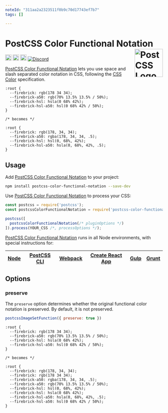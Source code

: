 ```yaml
---
noteId: "311aa2a2323511f0b9c70d17743ef7b7"
tags: []

---
```


# PostCSS Color Functional Notation [<img src="https://postcss.github.io/postcss/logo.svg" alt="PostCSS Logo" width="90" height="90" align="right">][postcss]

[<img alt="NPM Version" src="https://img.shields.io/npm/v/postcss-color-functional-notation.svg" height="20">][npm-url]
[<img alt="CSS Standard Status" src="https://cssdb.org/images/badges/lab-function.svg" height="20">][css-url]
[<img alt="Build Status" src="https://github.com/csstools/postcss-plugins/workflows/test/badge.svg" height="20">][cli-url]
[<img alt="Discord" src="https://shields.io/badge/Discord-5865F2?logo=discord&logoColor=white">][discord]

[PostCSS Color Functional Notation] lets you use space and slash separated
color notation in CSS, following the [CSS Color] specification.

```pcss
:root {
  --firebrick: rgb(178 34 34);
  --firebrick-a50: rgb(70% 13.5% 13.5% / 50%);
  --firebrick-hsl: hsla(0 68% 42%);
  --firebrick-hsl-a50: hsl(0 68% 42% / 50%);
}

/* becomes */

:root {
  --firebrick: rgb(178, 34, 34);
  --firebrick-a50: rgba(178, 34, 34, .5);
  --firebrick-hsl: hsl(0, 68%, 42%);
  --firebrick-hsl-a50: hsla(0, 68%, 42%, .5);
}
```

## Usage

Add [PostCSS Color Functional Notation] to your project:

```bash
npm install postcss-color-functional-notation --save-dev
```

Use [PostCSS Color Functional Notation] to process your CSS:

```js
const postcss = require('postcss');
const postcssColorFunctionalNotation = require('postcss-color-functional-notation');

postcss([
  postcssColorFunctionalNotation(/* pluginOptions */)
]).process(YOUR_CSS /*, processOptions */);
```

[PostCSS Color Functional Notation] runs in all Node environments, with special instructions for:

| [Node](INSTALL.md#node) | [PostCSS CLI](INSTALL.md#postcss-cli) | [Webpack](INSTALL.md#webpack) | [Create React App](INSTALL.md#create-react-app) | [Gulp](INSTALL.md#gulp) | [Grunt](INSTALL.md#grunt) |
| --- | --- | --- | --- | --- | --- |

## Options

### preserve

The `preserve` option determines whether the original functional color notation
is preserved. By default, it is not preserved.

```js
postcssImageSetFunction({ preserve: true })
```

```pcss
:root {
  --firebrick: rgb(178 34 34);
  --firebrick-a50: rgb(70% 13.5% 13.5% / 50%);
  --firebrick-hsl: hsla(0 68% 42%);
  --firebrick-hsl-a50: hsl(0 68% 42% / 50%);
}

/* becomes */

:root {
  --firebrick: rgb(178, 34, 34);
  --firebrick: rgb(178 34 34);
  --firebrick-a50: rgba(178, 34, 34, .5);
  --firebrick-a50: rgb(70% 13.5% 13.5% / 50%);
  --firebrick-hsl: hsl(0, 68%, 42%);
  --firebrick-hsl: hsla(0 68% 42%);
  --firebrick-hsl-a50: hsla(0, 68%, 42%, .5);
  --firebrick-hsl-a50: hsl(0 68% 42% / 50%);
}
```

[cli-url]: https://github.com/csstools/postcss-plugins/actions/workflows/test.yml?query=workflow/test
[css-url]: https://cssdb.org/#color-functional-notation
[discord]: https://discord.gg/bUadyRwkJS
[npm-url]: https://www.npmjs.com/package/postcss-color-functional-notation

[CSS Color]: https://drafts.csswg.org/css-color/#ref-for-funcdef-rgb%E2%91%A1%E2%91%A0
[Gulp PostCSS]: https://github.com/postcss/gulp-postcss
[Grunt PostCSS]: https://github.com/nDmitry/grunt-postcss
[PostCSS]: https://github.com/postcss/postcss
[PostCSS Loader]: https://github.com/postcss/postcss-loader
[PostCSS Color Functional Notation]: https://github.com/csstools/postcss-plugins/tree/main/plugins/postcss-color-functional-notation
